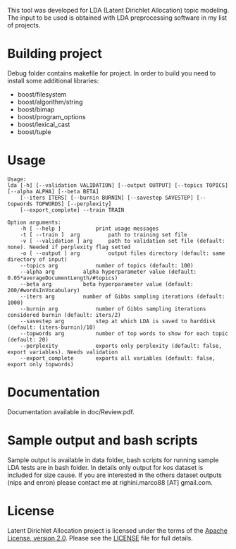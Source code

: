 This tool was developed for LDA (Latent Dirichlet Allocation) topic modeling.
The input to be used is obtained with LDA preprocessing software in my list of projects.

# Building project
Debug folder contains makefile for project. 
In order to build you need to install some additional libraries:
* boost/filesystem
* boost/algorithm/string
* boost/bimap
* boost/program_options
* boost/lexical_cast
* boost/tuple

# Usage

```
Usage:
lda [-h] [--validation VALIDATION] [--output OUTPUT] [--topics TOPICS] [--alpha ALPHA] [--beta BETA]
	[--iters ITERS] [--burnin BURNIN] [--savestep SAVESTEP] [--topwords TOPWORDS] [--perplexity]
	[--export_complete] --train TRAIN
	
Option arguments:
	-h [ --help ] 			print usage messages
	-t [ --train ]	arg 		path to training set file
	-v [ --validation ] arg 	path to validation set file (default: none). Needed if perplexity flag setted
	-o [ --output ] arg 		output files directory (default: same directory of input)
	--topics arg			number of topics (default: 100)
	--alpha arg			alpha hyperparameter value (default: 0.05*averageDocumentLength/#topics)
	--beta arg			beta hyperparameter value (default: 200/#wordsInVocabulary)
	--iters arg			number of Gibbs sampling iterations (default: 1000)
	--burnin arg			number of Gibbs sampling iterations considered burnin (default: iters/2)
	--savestep arg			step at which LDA is saved to harddisk (default: (iters-burnin)/10)
	--topwords arg			number of top words to show for each topic (default: 20)
	--perplexity			exports only perplexity (default: false, export variables). Needs validation
	--export_complete		exports all variables (default: false, export only topwords)
```

# Documentation
Documentation available in doc/Review.pdf.

# Sample output and bash scripts
Sample output is available in data folder, bash scripts for running sample LDA tests are in bash folder.
In details only output for kos dataset is included for size cause. If you are interested in the others dataset outputs (nips and enron) please contact me at righini.marco88 [AT] gmail.com. 

# License
Latent Dirichlet Allocation project is licensed under the terms of the [Apache License, version 2.0](http://www.apache.org/licenses/LICENSE-2.0.html). Please see the [LICENSE](LICENSE.md) file for full details.

